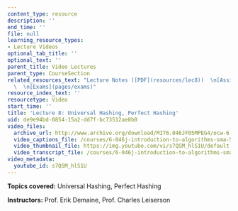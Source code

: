 ```yaml
---
content_type: resource
description: ''
end_time: ''
file: null
learning_resource_types:
- Lecture Videos
optional_tab_title: ''
optional_text: ''
parent_title: Video Lectures
parent_type: CourseSection
related_resources_text: "Lecture Notes ([PDF](resources/lec8))  \n[Assignments](pages/assignments)\
  \  \n[Exams](pages/exams)"
resource_index_text: ''
resourcetype: Video
start_time: ''
title: 'Lecture 8: Universal Hashing, Perfect Hashing'
uid: de9e94bd-0854-15a2-dd7f-bc73512ae8b0
video_files:
  archive_url: http://www.archive.org/download/MIT6.046JF05MPEG4/ocw-6.046-05oct2005-220k.mp4
  video_captions_file: /courses/6-046j-introduction-to-algorithms-sma-5503-fall-2005/adc9b5e70a9455feadb8d40b278aa1fb_s7QSM_hlS1U.vtt
  video_thumbnail_file: https://img.youtube.com/vi/s7QSM_hlS1U/default.jpg
  video_transcript_file: /courses/6-046j-introduction-to-algorithms-sma-5503-fall-2005/bca0ea665bfebaf4b67b821ddaa6945f_s7QSM_hlS1U.pdf
video_metadata:
  youtube_id: s7QSM_hlS1U
---
```


**Topics covered:** Universal Hashing, Perfect Hashing

**Instructors:** Prof. Erik Demaine, Prof. Charles Leiserson